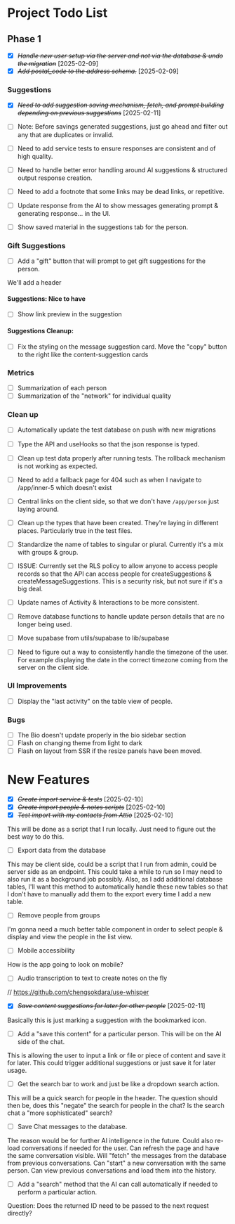 # Project Todo List

## Phase 1

- [x] ~~_Handle new user setup via the server and not via the database & undo the migration_~~ [2025-02-09]
- [x] ~~_Add postal_code to the address schema._~~ [2025-02-09]

### Suggestions

- [x] ~~_Need to add suggestion saving mechanism, fetch, and prompt building depending on previous suggestions_~~ [2025-02-11]

- [ ] Note: Before savings generated suggestions, just go ahead and filter out any that are duplicates or invalid.

- [ ] Need to add service tests to ensure responses are consistent and of high quality.
- [ ] Need to handle better error handling around AI suggestions & structured output response creation.
- [ ] Need to add a footnote that some links may be dead links, or repetitive.

- [ ] Update response from the AI to show messages generating prompt & generating response... in the UI.
- [ ] Show saved material in the suggestions tab for the person.

### Gift Suggestions

- [ ] Add a "gift" button that will prompt to get gift suggestions for the person.

We'll add a header

#### Suggestions: Nice to have

- [ ] Show link preview in the suggestion

#### Suggestions Cleanup:

- [ ] Fix the styling on the message suggestion card. Move the "copy" button to the right like the content-suggestion cards

### Metrics

- [ ] Summarization of each person
- [ ] Summarization of the "network" for individual quality

### Clean up

- [ ] Automatically update the test database on push with new migrations
- [ ] Type the API and useHooks so that the json response is typed.
- [ ] Clean up test data properly after running tests. The rollback mechanism is not working as expected.
- [ ] Need to add a fallback page for 404 such as when I navigate to /app/inner-5 which doesn't exist
- [ ] Central links on the client side, so that we don't have `/app/person` just laying around.
- [ ] Clean up the types that have been created. They're laying in different places. Particularly true in the test files.
- [ ] Standardize the name of tables to singular or plural. Currently it's a mix with groups & group.
- [ ] ISSUE: Currently set the RLS policy to allow anyone to access people records so that the API can access people for createSuggestions & createMessageSuggestions. This is a security risk, but not sure if it's a big deal.
- [ ] Update names of Activity & Interactions to be more consistent.
- [ ] Remove database functions to handle update person details that are no longer being used.
- [ ] Move supabase from utils/supabase to lib/supabase

- [ ] Need to figure out a way to consistently handle the timezone of the user. For example displaying the date in the correct timezone coming from the server on the client side.

### UI Improvements

- [ ] Display the "last activity" on the table view of people.

### Bugs

- [ ] The Bio doesn't update properly in the bio sidebar section
- [ ] Flash on changing theme from light to dark
- [ ] Flash on layout from SSR if the resize panels have been moved.

# New Features

- [x] ~~_Create import service & tests_~~ [2025-02-10]
- [x] ~~_Create import people & notes scripts_~~ [2025-02-10]
- [x] ~~_Test import with my contacts from Attio_~~ [2025-02-10]

This will be done as a script that I run locally. Just need to figure out the best way to do this.

- [ ] Export data from the database

This may be client side, could be a script that I run from admin, could be server side as an endpoint. This could take a while to run so I may need to also run it as a background job possibly. Also, as I add additional database tables, I'll want this method to automatically handle these new tables so that I don't have to manually add them to the export every time I add a new table.

- [ ] Remove people from groups

I'm gonna need a much better table component in order to select people & display and view the people in the list view.

- [ ] Mobile accessibility

How is the app going to look on mobile?

- [ ] Audio transcription to text to create notes on the fly

// https://github.com/chengsokdara/use-whisper

- [x] ~~_Save content suggestions for later for other people_~~ [2025-02-11]

Basically this is just marking a suggestion with the bookmarked icon.

- [ ] Add a "save this content" for a particular person. This will be on the AI side of the chat.

This is allowing the user to input a link or file or piece of content and save it for later. This could trigger additional suggestions or just save it for later usage.

- [ ] Get the search bar to work and just be like a dropdown search action.

This will be a quick search for people in the header. The question should then be, does this "negate" the search for people in the chat? Is the search chat a "more sophisticated" search?

- [ ] Save Chat messages to the database.

The reason would be for further AI intelligence in the future. Could also re-load conversations if needed for the user. Can refresh the page and have the same conversation visible. Will "fetch" the messages from the database from previous conversations. Can "start" a new conversation with the same person. Can view previous conversations and load them into the history.

- [ ] Add a "search" method that the AI can call automatically if needed to perform a particular action.

Question: Does the returned ID need to be passed to the next request directly?
